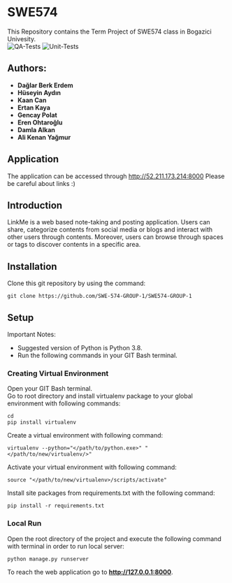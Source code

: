 # SWE574
This Repository contains the Term Project of SWE574 class in Bogazici Univesity.\
![QA-Tests](https://github.com/SWE-574-GROUP-1/SWE574-GROUP-1/actions/workflows/qa_test.yml/badge.svg) 
![Unit-Tests](https://github.com/SWE-574-GROUP-1/SWE574-GROUP-1/actions/workflows/unit_test.yml/badge.svg)
## Authors:
- **Dağlar Berk Erdem**
- **Hüseyin Aydın**
- **Kaan Can**
- **Ertan Kaya**
- **Gencay Polat**
- **Eren Ohtaroğlu**
- **Damla Alkan**
- **Ali Kenan Yağmur**
## Application
The application can be accessed through http://52.211.173.214:8000
Please be careful about links :)
## Introduction
LinkMe is a web based note-taking and posting application. Users can share, categorize contents from social media or blogs and interact with other users
through contents. Moreover, users can browse through spaces or tags to discover contents in a specific area.
## Installation
Clone this git repository by using the command:
```
git clone https://github.com/SWE-574-GROUP-1/SWE574-GROUP-1
```
## Setup
Important Notes:
- Suggested version of Python is Python 3.8.
- Run the following commands in your GIT Bash terminal.

### Creating Virtual Environment
Open your GIT Bash terminal.\
Go to root directory and install virtualenv package to your global environment with following commands:
```
cd
pip install virtualenv
```
Create a virtual environment with following command:
```
virtualenv --python="</path/to/python.exe>" "</path/to/new/virtualenv/>"
```
Activate your virtual environment with following command:
```
source "</path/to/new/virtualenv>/scripts/activate"
```
Install site packages from requirements.txt with the following command:
```
pip install -r requirements.txt
```
### Local Run
Open the root directory of the project and execute the following command with terminal in order to run local server:
```
python manage.py runserver
```
To reach the web application go to **http://127.0.0.1:8000**.
